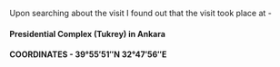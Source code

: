 Upon searching about the visit I found out that the visit took place at -
#### Presidential Complex (Tukrey) in Ankara ####
#### COORDINATES - 39°55′51″N 32°47′56″E﻿ #####
